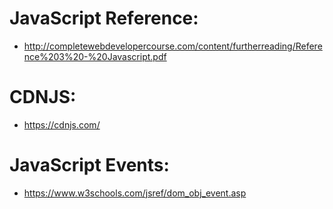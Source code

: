 # JavaScript Reference:
- http://completewebdevelopercourse.com/content/furtherreading/Reference%203%20-%20Javascript.pdf

# CDNJS:
- https://cdnjs.com/

# JavaScript Events:
- https://www.w3schools.com/jsref/dom_obj_event.asp